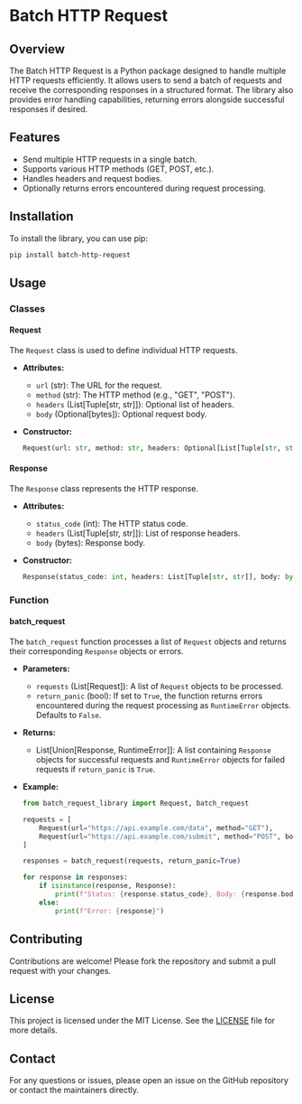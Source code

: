 # Batch HTTP Request

## Overview

The Batch HTTP Request is a Python package designed to handle multiple HTTP requests efficiently. It allows users to send a batch of requests and receive the corresponding responses in a structured format. The library also provides error handling capabilities, returning errors alongside successful responses if desired.

## Features

- Send multiple HTTP requests in a single batch.
- Supports various HTTP methods (GET, POST, etc.).
- Handles headers and request bodies.
- Optionally returns errors encountered during request processing.

## Installation

To install the library, you can use pip:

```bash
pip install batch-http-request
```

## Usage

### Classes

#### Request

The `Request` class is used to define individual HTTP requests.

- **Attributes:**
  - `url` (str): The URL for the request.
  - `method` (str): The HTTP method (e.g., "GET", "POST").
  - `headers` (List[Tuple[str, str]]): Optional list of headers.
  - `body` (Optional[bytes]): Optional request body.

- **Constructor:**

  ```python
  Request(url: str, method: str, headers: Optional[List[Tuple[str, str]]] = [], body: Optional[bytes] = None)
  ```

#### Response

The `Response` class represents the HTTP response.

- **Attributes:**
  - `status_code` (int): The HTTP status code.
  - `headers` (List[Tuple[str, str]]): List of response headers.
  - `body` (bytes): Response body.

- **Constructor:**

  ```python
  Response(status_code: int, headers: List[Tuple[str, str]], body: bytes)
  ```

### Function

#### batch_request

The `batch_request` function processes a list of `Request` objects and returns their corresponding `Response` objects or errors.

- **Parameters:**
  - `requests` (List[Request]): A list of `Request` objects to be processed.
  - `return_panic` (bool): If set to `True`, the function returns errors encountered during the request processing as `RuntimeError` objects. Defaults to `False`.

- **Returns:**
  - List[Union[Response, RuntimeError]]: A list containing `Response` objects for successful requests and `RuntimeError` objects for failed requests if `return_panic` is `True`.

- **Example:**

  ```python
  from batch_request_library import Request, batch_request

  requests = [
      Request(url="https://api.example.com/data", method="GET"),
      Request(url="https://api.example.com/submit", method="POST", body=b'{"key": "value"}')
  ]

  responses = batch_request(requests, return_panic=True)

  for response in responses:
      if isinstance(response, Response):
          print(f"Status: {response.status_code}, Body: {response.body}")
      else:
          print(f"Error: {response}")
  ```

## Contributing

Contributions are welcome! Please fork the repository and submit a pull request with your changes.

## License

This project is licensed under the MIT License. See the [LICENSE](LICENSE) file for more details.

## Contact

For any questions or issues, please open an issue on the GitHub repository or contact the maintainers directly.